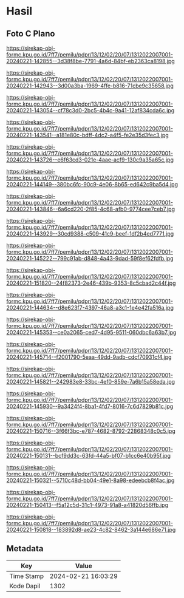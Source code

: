 # Hasil

## Foto C Plano

https://sirekap-obj-formc.kpu.go.id/7ff7/pemilu/pdpr/13/12/02/20/07/1312022007001-20240221-142855--3d38f8be-7791-4a6d-84bf-eb2363ca8198.jpg

https://sirekap-obj-formc.kpu.go.id/7ff7/pemilu/pdpr/13/12/02/20/07/1312022007001-20240221-142943--3d00a3ba-1969-4ffe-b816-71cbe9c35658.jpg

https://sirekap-obj-formc.kpu.go.id/7ff7/pemilu/pdpr/13/12/02/20/07/1312022007001-20240221-143054--cf78c3d0-2bc5-4b4c-9a41-12af834cda6c.jpg

https://sirekap-obj-formc.kpu.go.id/7ff7/pemilu/pdpr/13/12/02/20/07/1312022007001-20240221-143541--a181e80c-bdff-4dc2-a4f5-fe2e35d3fec3.jpg

https://sirekap-obj-formc.kpu.go.id/7ff7/pemilu/pdpr/13/12/02/20/07/1312022007001-20240221-143726--e6f63cd3-021e-4aae-acf9-130c9a35a65c.jpg

https://sirekap-obj-formc.kpu.go.id/7ff7/pemilu/pdpr/13/12/02/20/07/1312022007001-20240221-144149--380bc6fc-90c9-4e06-8b65-ed642c9ba5d4.jpg

https://sirekap-obj-formc.kpu.go.id/7ff7/pemilu/pdpr/13/12/02/20/07/1312022007001-20240221-143846--6a6cd220-2f85-4c68-afb0-9774cee7ceb7.jpg

https://sirekap-obj-formc.kpu.go.id/7ff7/pemilu/pdpr/13/12/02/20/07/1312022007001-20240221-143929--30cd9388-c509-41c9-beef-1df2b4ed7771.jpg

https://sirekap-obj-formc.kpu.go.id/7ff7/pemilu/pdpr/13/12/02/20/07/1312022007001-20240221-145222--799c91ab-d848-4a43-9dad-59f8ef62fdfb.jpg

https://sirekap-obj-formc.kpu.go.id/7ff7/pemilu/pdpr/13/12/02/20/07/1312022007001-20240221-151820--24f82373-2e46-439b-9353-8c5cbad2c44f.jpg

https://sirekap-obj-formc.kpu.go.id/7ff7/pemilu/pdpr/13/12/02/20/07/1312022007001-20240221-144634--d8e623f7-4397-46a8-a3c1-1e4e42fa516a.jpg

https://sirekap-obj-formc.kpu.go.id/7ff7/pemilu/pdpr/13/12/02/20/07/1312022007001-20240221-145353--ce0a2065-ced7-4d95-9511-060dbc6a63b7.jpg

https://sirekap-obj-formc.kpu.go.id/7ff7/pemilu/pdpr/13/12/02/20/07/1312022007001-20240221-145714--f2001790-5eaa-49dd-9adb-cdcf70931cf4.jpg

https://sirekap-obj-formc.kpu.go.id/7ff7/pemilu/pdpr/13/12/02/20/07/1312022007001-20240221-145821--242983e8-33bc-4ef0-859e-7a6b15a58eda.jpg

https://sirekap-obj-formc.kpu.go.id/7ff7/pemilu/pdpr/13/12/02/20/07/1312022007001-20240221-145930--9a3424f4-8ba1-4fd7-8016-7c6d7829b81c.jpg

https://sirekap-obj-formc.kpu.go.id/7ff7/pemilu/pdpr/13/12/02/20/07/1312022007001-20240221-150716--3f66f3bc-e787-4682-8792-22868348c0c5.jpg

https://sirekap-obj-formc.kpu.go.id/7ff7/pemilu/pdpr/13/12/02/20/07/1312022007001-20240221-150131--bcf9dd3c-63fd-44a5-bf07-b1cc6e40b95f.jpg

https://sirekap-obj-formc.kpu.go.id/7ff7/pemilu/pdpr/13/12/02/20/07/1312022007001-20240221-150321--5710c48d-bb04-49e1-8a98-edeebcb8f4ac.jpg

https://sirekap-obj-formc.kpu.go.id/7ff7/pemilu/pdpr/13/12/02/20/07/1312022007001-20240221-150413--f5a12c5d-31c1-4973-91a8-a41820d56ffb.jpg

https://sirekap-obj-formc.kpu.go.id/7ff7/pemilu/pdpr/13/12/02/20/07/1312022007001-20240221-150818--183892d8-ae23-4c82-8462-3a144e686e71.jpg


## Metadata

| Key        | Value               |
| ---------- | ------------------- |
| Time Stamp | 2024-02-21 16:03:29 |
| Kode Dapil | 1302                |



